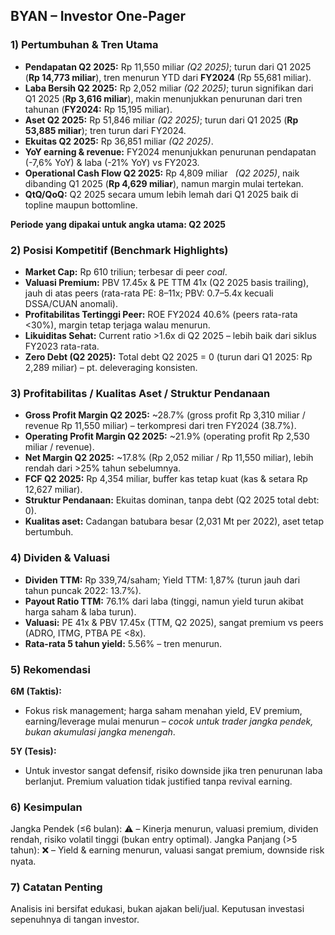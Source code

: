 ## BYAN – Investor One-Pager

### 1) Pertumbuhan & Tren Utama

- **Pendapatan Q2 2025:** Rp 11,550 miliar *(Q2 2025)*; turun dari Q1 2025 (**Rp 14,773 miliar**), tren menurun YTD dari **FY2024** (Rp 55,681 miliar).
- **Laba Bersih Q2 2025:** Rp 2,052 miliar *(Q2 2025)*; turun signifikan dari Q1 2025 (**Rp 3,616 miliar**), makin menunjukkan penurunan dari tren tahunan (**FY2024:** Rp 15,195 miliar).
- **Aset Q2 2025:** Rp 51,846 miliar *(Q2 2025)*; turun dari Q1 2025 (**Rp 53,885 miliar**); tren turun dari FY2024.
- **Ekuitas Q2 2025:** Rp 36,851 miliar *(Q2 2025)*.
- **YoY earning & revenue:** FY2024 menunjukkan penurunan pendapatan (-7,6% YoY) & laba (-21% YoY) vs FY2023.
- **Operational Cash Flow Q2 2025:** Rp 4,809 miliar   *(Q2 2025)*, naik dibanding Q1 2025 (**Rp 4,629 miliar**), namun margin mulai tertekan.
- **QtQ/QoQ:** Q2 2025 secara umum lebih lemah dari Q1 2025 baik di topline maupun bottomline.

**Periode yang dipakai untuk angka utama: Q2 2025**

### 2) Posisi Kompetitif (Benchmark Highlights)

- **Market Cap:** Rp 610 triliun; terbesar di peer *coal*.
- **Valuasi Premium:** PBV 17.45x & PE TTM 41x (Q2 2025 basis trailing), jauh di atas peers (rata-rata PE: 8–11x; PBV: 0.7–5.4x kecuali DSSA/CUAN anomali).
- **Profitabilitas Tertinggi Peer:** ROE FY2024 40.6% (peers rata-rata <30%), margin tetap terjaga walau menurun.
- **Likuiditas Sehat:** Current ratio >1.6x di Q2 2025 – lebih baik dari siklus FY2023 rata-rata.
- **Zero Debt (Q2 2025):** Total debt Q2 2025 = 0 (turun dari Q1 2025: Rp 2,289 miliar) – pt. deleveraging konsisten.

### 3) Profitabilitas / Kualitas Aset / Struktur Pendanaan

- **Gross Profit Margin Q2 2025:** ~28.7% (gross profit Rp 3,310 miliar / revenue Rp 11,550 miliar) – terkompresi dari tren FY2024 (38.7%).
- **Operating Profit Margin Q2 2025:** ~21.9% (operating profit Rp 2,530 miliar / revenue).
- **Net Margin Q2 2025:** ~17.8% (Rp 2,052 miliar / Rp 11,550 miliar), lebih rendah dari >25% tahun sebelumnya.
- **FCF Q2 2025:** Rp 4,354 miliar, buffer kas tetap kuat (kas & setara Rp 12,627 miliar).
- **Struktur Pendanaan:** Ekuitas dominan, tanpa debt (Q2 2025 total debt: 0).
- **Kualitas aset:** Cadangan batubara besar (2,031 Mt per 2022), aset tetap bertumbuh.

### 4) Dividen & Valuasi

- **Dividen TTM:** Rp 339,74/saham; Yield TTM: 1,87% (turun jauh dari tahun puncak 2022: 13.7%).
- **Payout Ratio TTM:** 76.1% dari laba (tinggi, namun yield turun akibat harga saham & laba turun).
- **Valuasi:** PE 41x & PBV 17.45x (TTM, Q2 2025), sangat premium vs peers (ADRO, ITMG, PTBA PE <8x).
- **Rata-rata 5 tahun yield:** 5.56% – tren menurun.

### 5) Rekomendasi

**6M (Taktis):**  
- Fokus risk management; harga saham menahan yield, EV premium, earning/leverage mulai menurun – *cocok untuk trader jangka pendek, bukan akumulasi jangka menengah*.

**5Y (Tesis):**  
- Untuk investor sangat defensif, risiko downside jika tren penurunan laba berlanjut. Premium valuation tidak justified tanpa revival earning.

### 6) Kesimpulan

Jangka Pendek (≤6 bulan): ⚠️ – Kinerja menurun, valuasi premium, dividen rendah, risiko volatil tinggi (bukan entry optimal).
Jangka Panjang (>5 tahun): ❌ – Yield & earning menurun, valuasi sangat premium, downside risk nyata.

### 7) Catatan Penting

Analisis ini bersifat edukasi, bukan ajakan beli/jual. Keputusan investasi sepenuhnya di tangan investor.